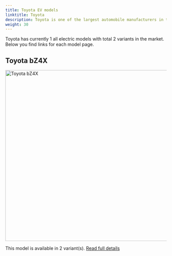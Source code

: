 ```yaml
---
title: Toyota EV models
linktitle: Toyota
description: Toyota is one of the largest automobile manufacturers in the world, producing about 10 million vehicles per year. Historycally Toyota has been negative to EV, but launched it first all-electric model in 2022. 
weight: 30
---
```

 Toyota has currently 1 all electric models with total 2 variants in the market. Below you find links for each model page.


## Toyota bZ4X

<a href="bz4x"><img src="https://media.evkx.net/multimedia/models/toyota/bz4x/bz4x_awd/main_1_st.jpg" width="800" height="533" alt="Toyota bZ4X" ></a>

This model is available in 2 variant(s). 
[Read full details](bz4x/)
